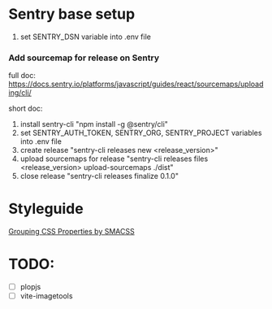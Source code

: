 # Sentry base setup
1. set SENTRY_DSN variable into .env file

### Add sourcemap for release on Sentry
full doc: https://docs.sentry.io/platforms/javascript/guides/react/sourcemaps/uploading/cli/

short doc:
1. install sentry-cli "npm install -g @sentry/cli"
2. set SENTRY_AUTH_TOKEN, SENTRY_ORG, SENTRY_PROJECT variables into .env file 
3. create release "sentry-cli releases new <release_version>"
4. upload sourcemaps for release "sentry-cli releases files <release_version> upload-sourcemaps ./dist"
5. close release "sentry-cli releases finalize 0.1.0"

# Styleguide
[Grouping CSS Properties by SMACSS](./_docs/css_order.md)

# TODO:
-[ ] plopjs
-[ ] vite-imagetools
